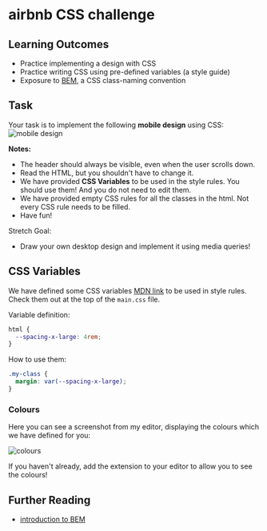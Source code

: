 # airbnb CSS challenge

## Learning Outcomes
- Practice implementing a design with CSS
- Practice writing CSS using pre-defined variables (a style guide)
- Exposure to [BEM](https://css-tricks.com/bem-101/), a CSS class-naming convention 

## Task
Your task is to implement the following **mobile design** using CSS:
![mobile design](https://user-images.githubusercontent.com/25960351/48894868-76089800-ee4c-11e8-8125-70f977b0902b.png)

**Notes:**
- The header should always be visible, even when the user scrolls down.
- Read the HTML, but you shouldn't have to change it.
- We have provided **CSS Variables** to be used in the style rules. You should use them! And you do not need to edit them.
- We have provided empty CSS rules for all the classes in the html. Not every CSS rule needs to be filled.
- Have fun!

Stretch Goal:
- Draw your own desktop design and implement it using media queries!

## CSS Variables
We have defined some CSS variables [MDN link](https://developer.mozilla.org/en-US/docs/Web/CSS/Using_CSS_variables) to be used in style rules. Check them out at the top of the `main.css` file.

Variable definition:
```css
html {
  --spacing-x-large: 4rem;
}
```

How to use them:
```css
.my-class {
  margin: var(--spacing-x-large);
}
```

### Colours
Here you can see a screenshot from my editor, displaying the colours which we have defined for you:

![colours](https://user-images.githubusercontent.com/16781318/48892918-cfba9380-ee47-11e8-8c9b-2481912c05fe.png)

If you haven't already, add the extension to your editor to allow you to see the colours!

## Further Reading
- [introduction to BEM](http://getbem.com/introduction/)
